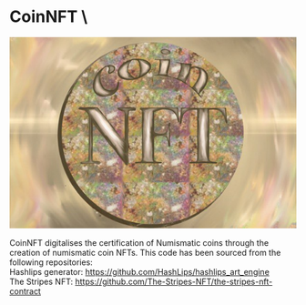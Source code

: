 # CoinNFT \

<img src="images/photo_2022-01-23 19.59.44.jpeg"/>

CoinNFT digitalises the certification of Numismatic coins through the creation of numismatic coin NFTs. 
This code has been sourced from the following repositories: \
Hashlips generator: https://github.com/HashLips/hashlips_art_engine \
The Stripes NFT: https://github.com/The-Stripes-NFT/the-stripes-nft-contract
